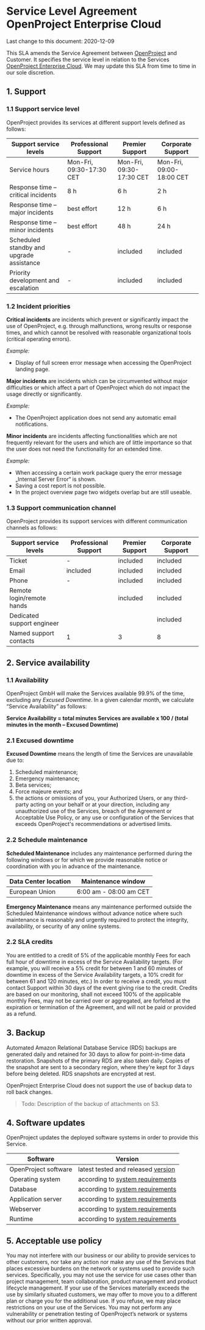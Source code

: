 # Service Level Agreement OpenProject Enterprise Cloud

Last change to this document: 2020-12-09

This SLA amends the Service Agreement between [OpenProject](https://www.openproject.org/legal/imprint) and Customer. It specifies the service level in relation to the Services [OpenProject Enterprise Cloud](https://www.openproject.org/hosting/). We may update this SLA from time to time in our sole discretion.

## 1. Support

### 1.1 Support service level 

 OpenProject provides its services at different support levels defined as follows:

| Support service levels                   | Professional Support     | Premier Support          | Corporate Support        |
| ---------------------------------------- | ------------------------ | ------------------------ | ------------------------ |
| Service hours                            | Mon-Fri, 09:30-17:30 CET | Mon-Fri, 09:30-17:30 CET | Mon-Fri, 09:00-18:00 CET |
| Response time – critical incidents       | 8 h                      | 6 h                      | 2 h                      |
| Response time – major incidents          | best effort              | 12 h                     | 6 h                      |
| Response time – minor incidents          | best effort              | 48 h                     | 24 h                     |
| Scheduled standby and upgrade assistance | -                        | included                 | included                 |
| Priority development and escalation      | -                        | included                 | included                 |

### 1.2 Incident priorities

**Critical incidents** are incidents which prevent or significantly impact the use of OpenProject, e.g. through malfunctions, wrong results or response times, and which cannot be resolved with reasonable organizational tools (critical operating errors).

*Example:*

- Display of full screen error message when accessing the OpenProject landing page.

**Major incidents** are incidents which can be circumvented without major difficulties or which affect a part of OpenProject which do not impact the usage directly or significantly.

*Example:*

- The OpenProject application does not send any automatic email notifications.

**Minor incidents** are incidents affecting functionalities which are not frequently relevant for the users and which are of little importance so that the user does not need the functionality for an extended time.

*Example:*

- When accessing a certain work package query the error message „Internal Server Error“ is shown.
- Saving a cost report is not possible. 
- In the project overview page two widgets overlap but are still useable.

### 1.3 Support communication channel 

 OpenProject provides its support services with different communication channels as follows: 

| Support service levels     | Professional Support | Premier Support | Corporate Support |
| -------------------------- | -------------------- | --------------- | ----------------- |
| Ticket                     | -                    | included        | included          |
| Email                      | included             | included        | included          |
| Phone                      | -                    | included        | included          |
| Remote login/remote hands  |                      | included        | included          |
| Dedicated support engineer |                      |                 | included          |
| Named support contacts     | 1                    | 3               | 8                 |

## 2. Service availability

### 1.1 Availability 

OpenProject GmbH will make the Services available 99.9% of the time, excluding any *Excused Downtime*. In a given calendar month, we calculate “Service Availability” as follows:

**Service Availability = total minutes Services are available x 100 / (total minutes in the month – Excused Downtime)**

### 2.1 Excused downtime

**Excused Downtime** means the length of time the Services are unavailable due to:

1. Scheduled maintenance;
2. Emergency maintenance;
3. Beta services;
4. Force majeure events; and
5. the actions or omissions of you, your Authorized Users, or any third-party acting on your behalf or at your direction, including any unauthorized use of the Services, breach of the Agreement or Acceptable Use Policy, or any use or configuration of the Services that exceeds OpenProject's recommendations or advertised limits.

### 2.2 Schedule maintenance

**Scheduled Maintenance** includes any maintenance performed during the following windows or for which we provide reasonable notice or coordination with you in advance of the maintenance.

| **Data Center location** | **Maintenance window** |
| ------------------------ | ---------------------- |
| European Union           | 6:00 am - 08:00 am CET |

**Emergency Maintenance** means any maintenance performed outside the Scheduled Maintenance windows without advance notice where such maintenance is reasonably and urgently required to protect the integrity, availability, or security of any online systems.

### 2.2 SLA credits

You are entitled to a credit of 5% of the applicable monthly Fees for each full hour of downtime in excess of the Service Availability targets. (For example, you will receive a 5% credit for between 1 and 60 minutes of downtime in excess of the Service Availability targets, a 10% credit for between 61 and 120 minutes, etc.) In order to receive a credit, you must contact Support within 30 days of the event giving rise to the credit. Credits are based on our monitoring, shall not exceed 100% of the applicable monthly Fees, may not be carried over or aggregated, are forfeited at the expiration or termination of the Agreement, and will not be paid or provided as a refund.

## 3. Backup

Automated Amazon Relational Database Service (RDS) backups are generated daily and retained for 30 days to allow for point-in-time data restoration. Snapshots of the primary RDS are also taken daily. Copies of the snapshot are sent to a secondary region, where they’re kept for 3 days before being deleted. RDS snapshots are encrypted at rest. 

OpenProject Enterprise Cloud does not support the use of backup data to roll back changes.

> Todo: Description of the backup of attachments on S3.

## 4. Software updates

OpenProject updates the deployed software systems in order to provide this Service.  

| Software             | Version                                                      |
| -------------------- | ------------------------------------------------------------ |
| OpenProject software | latest tested and released [version](https://docs.openproject.org/release-notes/) |
| Operating system     | according to [system requirements](https://docs.openproject.org/installation-and-operations/system-requirements/#system-requirements) |
| Database             | according to [system requirements](https://docs.openproject.org/installation-and-operations/system-requirements/#system-requirements) |
| Application server   | according to [system requirements](https://docs.openproject.org/installation-and-operations/system-requirements/#system-requirements) |
| Webserver            | according to [system requirements](https://docs.openproject.org/installation-and-operations/system-requirements/#system-requirements) |
| Runtime              | according to [system requirements](https://docs.openproject.org/installation-and-operations/system-requirements/#system-requirements) |

## 5. Acceptable use policy

You may not interfere with our business or our ability to provide services to other customers, nor take any action nor make any use of the Services that places excessive burdens on the network or systems used to provide such services. Specifically, you may not use the service for use cases other than project management, team collaboration, product management and product lifecycle management. If your use of the Services materially exceeds the use by similarly situated customers, we may offer to move you to a different plan or charge you for the additional use. If you refuse, we may place restrictions on your use of the Services. You may not perform any vulnerability or penetration testing of OpenProject’s network or systems without our prior written approval.